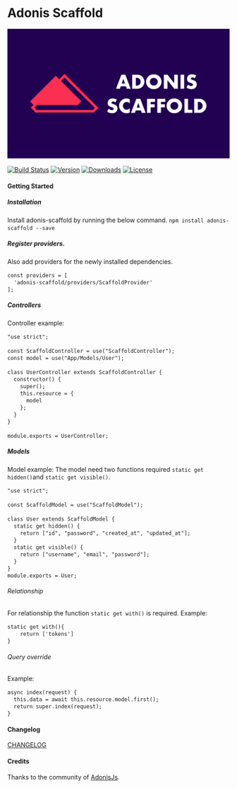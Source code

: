 # Adonis Scaffold

![Adonis Scaffold Logo](https://github.com/DouglasPrado/adonis-scaffold/blob/master/scaffold-adonis.png)


[![Build Status](https://travis-ci.org/DouglasPrado/adonis-scaffold.svg?branch=master)](https://travis-ci.org/DouglasPrado/adonis-scaffold)
[![Version](https://img.shields.io/npm/v/adonis-scaffold.svg?style=flat)](https://www.npmjs.com/package/adonis-scaffold)
[![Downloads](https://img.shields.io/npm/dt/adonis-scaffold.svg?style=flat)](https://www.npmjs.com/package/adonis-scaffold)
[![License](https://img.shields.io/npm/l/adonis-scaffold.svg?style=flat)](https://www.npmjs.com/package/adonis-scaffold)

#### Getting Started

##### Installation

Install adonis-scaffold by running the below command.
`npm install adonis-scaffold --save`

##### Register providers.

Also add providers for the newly installed dependencies.

```
const providers = [
  'adonis-scaffold/providers/ScaffoldProvider'
];
```

##### Controllers

Controller example:

```
"use strict";

const ScaffoldController = use("ScaffoldController");
const model = use("App/Models/User");

class UserController extends ScaffoldController {
  constructor() {
    super();
    this.resource = {
      model
    };
  }
}

module.exports = UserController;

```

##### Models

Model example:
The model need two functions required `static get hidden()`and `static get visible()`.

```
"use strict";

const ScaffoldModel = use("ScaffoldModel");

class User extends ScaffoldModel {
  static get hidden() {
    return ["id", "password", "created_at", "updated_at"];
  }
  static get visible() {
    return ["username", "email", "password"];
  }
}
module.exports = User;
```

###### Relationship

For relationship the function `static get with()` is required.
Example:

```
static get with(){
    return ['tokens']
}
```

###### Query override

Example:

```
async index(request) {
  this.data = await this.resource.model.first();
  return super.index(request);
}
```

#### Changelog

[CHANGELOG](CHANGELOG.md)

#### Credits

Thanks to the community of [AdonisJs](http://www.adonisjs.com/).
